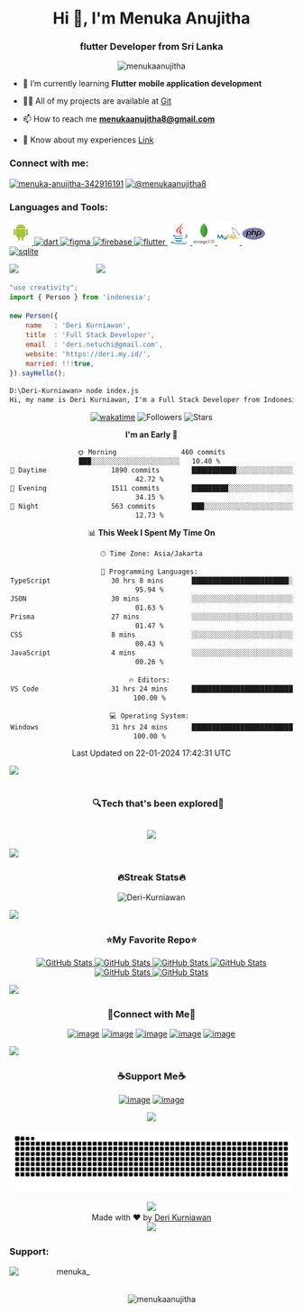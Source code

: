 <h1 align="center">Hi 👋, I'm Menuka Anujitha</h1>
<h3 align="center">flutter Developer from Sri Lanka</h3>

<p align="center"> <img src="https://komarev.com/ghpvc/?username=menukaanujitha&label=Profile%20views&color=0e75b6&style=flat" alt="menukaanujitha" /> </p>

- 🌱 I’m currently learning **Flutter mobile application development**

- 👨‍💻 All of my projects are available at [Git](Git)

- 📫 How to reach me **menukaanujitha8@gmail.com**

- 📄 Know about my experiences [Link](Link)

<h3 align="left">Connect with me:</h3>
<p align="left">
<a href="https://linkedin.com/in/menuka-anujitha-342916191" target="blank"><img align="center" src="https://raw.githubusercontent.com/rahuldkjain/github-profile-readme-generator/master/src/images/icons/Social/linked-in-alt.svg" alt="menuka-anujitha-342916191" height="30" width="40" /></a>
<a href="https://medium.com/@menukaanujitha8" target="blank"><img align="center" src="https://raw.githubusercontent.com/rahuldkjain/github-profile-readme-generator/master/src/images/icons/Social/medium.svg" alt="@menukaanujitha8" height="30" width="40" /></a>
</p>

<h3 align="left">Languages and Tools:</h3>
<p align="left"> <a href="https://developer.android.com" target="_blank" rel="noreferrer"> <img src="https://raw.githubusercontent.com/devicons/devicon/master/icons/android/android-original-wordmark.svg" alt="android" width="40" height="40"/> </a> <a href="https://dart.dev" target="_blank" rel="noreferrer"> <img src="https://www.vectorlogo.zone/logos/dartlang/dartlang-icon.svg" alt="dart" width="40" height="40"/> </a> <a href="https://www.figma.com/" target="_blank" rel="noreferrer"> <img src="https://www.vectorlogo.zone/logos/figma/figma-icon.svg" alt="figma" width="40" height="40"/> </a> <a href="https://firebase.google.com/" target="_blank" rel="noreferrer"> <img src="https://www.vectorlogo.zone/logos/firebase/firebase-icon.svg" alt="firebase" width="40" height="40"/> </a> <a href="https://flutter.dev" target="_blank" rel="noreferrer"> <img src="https://www.vectorlogo.zone/logos/flutterio/flutterio-icon.svg" alt="flutter" width="40" height="40"/> </a> <a href="https://www.java.com" target="_blank" rel="noreferrer"> <img src="https://raw.githubusercontent.com/devicons/devicon/master/icons/java/java-original.svg" alt="java" width="40" height="40"/> </a> <a href="https://www.mongodb.com/" target="_blank" rel="noreferrer"> <img src="https://raw.githubusercontent.com/devicons/devicon/master/icons/mongodb/mongodb-original-wordmark.svg" alt="mongodb" width="40" height="40"/> </a> <a href="https://www.mysql.com/" target="_blank" rel="noreferrer"> <img src="https://raw.githubusercontent.com/devicons/devicon/master/icons/mysql/mysql-original-wordmark.svg" alt="mysql" width="40" height="40"/> </a> <a href="https://www.php.net" target="_blank" rel="noreferrer"> <img src="https://raw.githubusercontent.com/devicons/devicon/master/icons/php/php-original.svg" alt="php" width="40" height="40"/> </a> <a href="https://www.sqlite.org/" target="_blank" rel="noreferrer"> <img src="https://www.vectorlogo.zone/logos/sqlite/sqlite-icon.svg" alt="sqlite" width="40" height="40"/> </a> </p>
<!--x axis divider-->
<img src="/assets/images/horizontal-divider-gradient.gif">

<picture> 
<a href="https://media.giphy.com/media/SWoSkN6DxTszqIKEqv/giphy.gif" alt="Developer">
<img src="/assets//images/developer.webp" align="right" width="350">
</a>
</picture>

```js
"use creativity";
import { Person } from 'indonesia';

new Person({
    name   : 'Deri Kurniawan',
    title  : 'Full Stack Developer',
    email  : 'deri.netuchi@gmail.com',
    website: 'https://deri.my.id/',
    married: !!!true,
}).sayHello();
```

```cmd
D:\Deri-Kurniawan> node index.js
Hi, my name is Deri Kurniawan, I'm a Full Stack Developer from Indonesia.
```

<div align="center">

[![wakatime](https://wakatime.com/badge/user/22520ecf-cee6-4d59-a21f-b5d7f4f8e491.svg)](https://wakatime.com/@22520ecf-cee6-4d59-a21f-b5d7f4f8e491) ![Followers](https://img.shields.io/github/followers/Deri-Kurniawan?label=Followers) ![Stars](https://img.shields.io/github/stars/Deri-Kurniawan?label=Stars)

<!--START_SECTION:waka-->
**I'm an Early 🐤** 

```text
🌞 Morning                460 commits         ███░░░░░░░░░░░░░░░░░░░░░░   10.40 % 
🌆 Daytime                1890 commits        ███████████░░░░░░░░░░░░░░   42.72 % 
🌃 Evening                1511 commits        █████████░░░░░░░░░░░░░░░░   34.15 % 
🌙 Night                  563 commits         ███░░░░░░░░░░░░░░░░░░░░░░   12.73 % 
```


📊 **This Week I Spent My Time On** 

```text
🕑︎ Time Zone: Asia/Jakarta

💬 Programming Languages: 
TypeScript               30 hrs 8 mins       ████████████████████████░   95.94 % 
JSON                     30 mins             ░░░░░░░░░░░░░░░░░░░░░░░░░   01.63 % 
Prisma                   27 mins             ░░░░░░░░░░░░░░░░░░░░░░░░░   01.47 % 
CSS                      8 mins              ░░░░░░░░░░░░░░░░░░░░░░░░░   00.43 % 
JavaScript               4 mins              ░░░░░░░░░░░░░░░░░░░░░░░░░   00.26 % 

🔥 Editors: 
VS Code                  31 hrs 24 mins      █████████████████████████   100.00 % 

💻 Operating System: 
Windows                  31 hrs 24 mins      █████████████████████████   100.00 % 
```


 Last Updated on 22-01-2024 17:42:31 UTC
<!--END_SECTION:waka-->
  
</div>

<!--x axis divider-->
<img src="/assets/images/horizontal-divider-gradient.gif">

<!--h1 without bottom border-->
<div id="user-content-toc">
  <ul align="center">
    <summary><h3 style="display: inline-block">🔍Tech that's been explored🔎</h3></summary>
  </ul>
</div>
<!--tech stack icons-->
<p align="center">
<a href="https://skillicons.dev">
<img src="https://skillicons.dev/icons?i=html,css,js,c,cpp,java,php,py,ts,react,nextjs,vue,nuxt,tailwindcss,nodejs,express,laravel,mongodb,mysql,postgresql,sqlite,planetscale,docker,linux,git,github,vscode,figma,postman,electron,firebase,vercel,netlify,jest,jquery,vite,bootstrap,astro,sentry,cloudflare,arduino,redux,prisma,svelte&perline=11" />
</a>
</p>

<!--x axis divider-->
<img src="/assets/images/horizontal-divider-gradient.gif">

<h3 align="center">🔥Streak Stats🔥</h3>

<!-- custom streak stats: https://git.io/streak-stats -->
<p align="center"><img src="https://streak-stats.demolab.com?user=Deri-Kurniawan&hide_border=true&type=png" alt="Deri-Kurniawan" /></p>

<!--x axis divider-->
<img src="/assets/images/horizontal-divider-gradient.gif">

<h3 align="center">⭐My Favorite Repo⭐</h3>

<div>
  <p align="center">
	<a href="https://github.com/Deri-Kurniawan/Deri-Kurniawan.github.io">
      		<img src="https://github-readme-stats.vercel.app/api/pin/?username=Deri-Kurniawan&repo=Deri-Kurniawan.github.io&theme=transparent" alt="GitHub Stats" />
    	</a>
	    <a href="https://github.com/Deri-Kurniawan/3d-portfolio">
      		<img src="https://github-readme-stats.vercel.app/api/pin/?username=Deri-Kurniawan&repo=3d-portfolio&theme=transparent" alt="GitHub Stats" />
    	</a>
    	<a href="https://github.com/Deri-Kurniawan/plant_shop_mobile_app">
      		<img src="https://github-readme-stats.vercel.app/api/pin/?username=Deri-Kurniawan&repo=plant_shop_mobile_app&theme=transparent" alt="GitHub Stats" />
    	</a>
    	<a href="https://github.com/Deri-Kurniawan/derizer">
      		<img src="https://github-readme-stats.vercel.app/api/pin/?username=Deri-Kurniawan&repo=derizer&theme=transparent" alt="GitHub Stats" />
    	</a>
    	<a href="https://github.com/Deri-Kurniawan/screen-recorder-online">
      		<img src="https://github-readme-stats.vercel.app/api/pin/?username=Deri-Kurniawan&repo=screen-recorder-online&theme=transparent" alt="GitHub Stats" />
    	</a>
    	<a href="https://github.com/Deri-Kurniawan/mini-framework">
      		<img src="https://github-readme-stats.vercel.app/api/pin/?username=Deri-Kurniawan&repo=mini-framework&theme=transparent" alt="GitHub Stats" />
    	</a>
</div>

<!--x axis divider-->
<img src="/assets/images/horizontal-divider-gradient.gif">

<!-- Connect with me -->
<h3 align="center">🤝Connect with Me🤝</h3>
<div align="center">

[![image](https://img.shields.io/badge/LinkedIn-0077B5?style=for-the-badge&logo=linkedin&logoColor=white)](https://bitlie.deri.my.id/linkedin)
[![image](https://img.shields.io/badge/Instagram-E4405F?style=for-the-badge&logo=instagram&logoColor=white)](https://bitlie.deri.my.id/instagram)
[![image](https://img.shields.io/badge/Dribble-EA4C89?style=for-the-badge&logo=dribbble&logoColor=white)](https://bitlie.deri.my.id/dribbble)
[![image](https://img.shields.io/badge/Stack%20Overflow-EF8236?style=for-the-badge&logo=stackoverflow&logoColor=white)](https://bitlie.deri.my.id/stackoverflow)
[![image](https://img.shields.io/badge/UIverse-04A4FB?style=for-the-badge&logo=brave&logoColor=white)](https://bitlie.deri.my.id/uiverse)
  
</div>

<!--x axis divider-->
<img src="/assets/images/horizontal-divider-gradient.gif">

<!-- Support me -->
<h3 align="center">☕Support Me☕</h3>

<div align="center">
  
[![image](https://img.shields.io/badge/Buy%20me%20a%20coffee-FFDD00?style=for-the-badge&logo=buymeacoffee&logoColor=white)](https://bitlie.deri.my.id/buymeacoffee) [![image](https://img.shields.io/badge/ko--fi-F16061?style=for-the-badge&logo=ko-fi&logoColor=white)](https://bitlie.deri.my.id/ko-fi)

<!--x axis divider-->
<img src="/assets/images/horizontal-divider-gradient.gif">

![Commit Snake History SVG](https://raw.githubusercontent.com/Deri-Kurniawan/Deri-Kurniawan/output/github-snake.svg)

<!--x axis divider-->
<img src="/assets/images/horizontal-divider-gradient.gif">

<div align="center">
    Made with ❤️ by <a href="https://deri.my.id" target="_blank">Deri Kurniawan</a>
</div>

<!--x axis divider-->
<img src="/assets/images/horizontal-divider-gradient.gif">

<h3 align="left">Support:</h3>
<p><a href="https://www.buymeacoffee.com/menuka_"> <img align="left" src="https://cdn.buymeacoffee.com/buttons/v2/default-yellow.png" height="50" width="210" alt="menuka_" /></a></p><br><br>

<p align="left"><img align="center" src="https://github-readme-stats.vercel.app/api/top-langs?username=menukaanujitha&show_icons=true&locale=en&layout=compact" alt="menukaanujitha" /></p>
